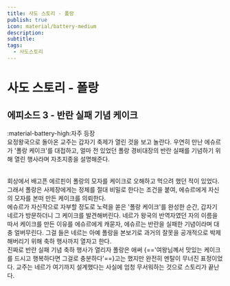 ```yaml
---
title: 사도 스토리 - 폴랑
publish: true
icon: material/battery-medium
description:
subtitle: 
tags:
  - 사도스토리
---
```


# 사도 스토리 - 폴랑

## 에피소드 3 - 반란 실패 기념 케이크
<span class="badge badge-version"><span class="badge-icon">:material-battery-high:</span>자주 등장</span>
<br>
요정왕국으로 돌아온 교주는 갑자기 축제가 열린 것을 보고 놀란다. 우연히 만난 에슈르가 '폴랑 케이크'를 대접하고, 얼마 전 있었던 폴랑 경비대장의 반란 실패를 기념하기 위해 열린 행사라며 자초지종을 설명해준다.

<br>
회상에서 배고픈 에르핀이 폴랑의 모자를 케이크로 오해하고 먹으려 했던 적이 있었다. 그래서 폴랑은 사제장에게는 정체를 절대 비밀로 한다는 조건을 붙여, 에슈르에게 자신의 모자를 본떠 만든 케이크를 의뢰한다. 

<br>
에슈르가 자신작으로 자부할 정도로 노력을 쏟은 '폴랑 케이크'를 완성한 순간, 갑자기 네르가 방문하더니 그 케이크를 발견해버린다. 네르가 왕국의 반역자였던 자의 이름을 따서 케이크를 만든 이유를 에슈르에게 캐묻자, 에슈르는 반란을 실패한 기념이라며 대충 얼버무린다. 그걸 들은 네르는 아예 폴랑을 본보기로 과거의 잘못을 공개적으로 박제해버리기 위해 축하 행사까지 열자고 한다.

<br>
진짜로 반란 실패 기념 축하 행사가 열리자 폴랑은 애써 {=='여왕님꼐서 맛있는 케이크를 드시고 행복하다면 그걸로 충분하다'==}고는 했지만 완전히 멘탈이 무너진 표정이었다. 교주는 네르가 여기까지 설계했다는 사실에 엄청 무서워하는 것으로 스토리가 끝난다.
<br>
<br>

